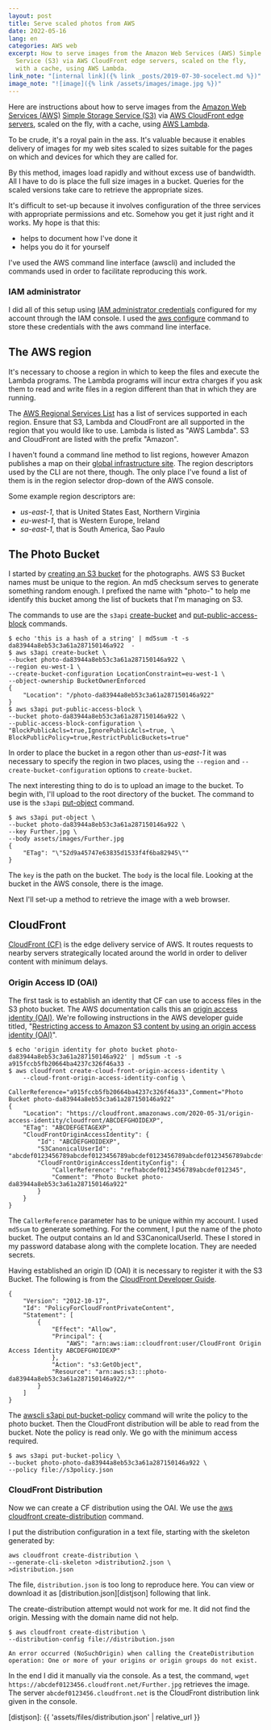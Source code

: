 ```yaml
---
layout: post
title: Serve scaled photos from AWS
date: 2022-05-16
lang: en
categories: AWS web
excerpt: How to serve images from the Amazon Web Services (AWS) Simple Storage
  Service (S3) via AWS CloudFront edge servers, scaled on the fly,
  with a cache, using AWS Lambda.
link_note: "[internal link]({% link _posts/2019-07-30-socelect.md %})"
image_note: "![image]({% link /assets/images/image.jpg %})"
---
```


Here are instructions about how to serve images from the
[Amazon Web Services (AWS)][AWS] [Simple Storage Service (S3)][S3]
via [AWS CloudFront edge servers][edge],
scaled on the fly, with a cache, using [AWS Lambda][lambda].

To be crude, it's a royal pain in the ass. It's valuable because it enables
delivery of images for my web sites scaled to sizes suitable for the
pages on which and devices for which they are called for.

By this method, images load rapidly and without excess use of bandwidth. All I
have to do is place the full size images in a bucket. Queries for the scaled
versions take care to retrieve the appropriate sizes.

It's difficult to set-up because it involves configuration of the three
services with appropriate permissions and etc. Somehow you get it just right
and it works. My hope is that this:

- helps to document how I've done it
- helps you do it for yourself

I've used the AWS command line interface (awscli) and included the commands
used in order to facilitate reproducing this work.

### IAM administrator
I did all of this setup using [IAM administrator credentials][admin] configured
for my account through the IAM console. I used the [aws configure][config]
command to store these credentials with the aws command line interface.

## The AWS region

It's necessary to choose a region in which to keep the files and execute the
Lambda programs. The Lambda programs will incur extra charges if you ask them
to read and write files in a region different than that in which they are
running.

The [AWS Regional Services List][rservices] has a list of services supported
in each region. Ensure that S3, Lambda and CloudFront are all supported in
the region that you would like to use. Lambda is listed as "AWS Lambda".
S3 and CloudFront are listed with the prefix "Amazon".

I haven't found a command line method to list regions, however Amazon publishes
a map on their [global infrastructure site][infra]. The region descriptors used
by the CLI are not there, though. The only place I've found a list of them
is in the region selector drop-down of the AWS console.

Some example region descriptors are:

- *us-east-1*, that is United States East, Northern Virginia
- *eu-west-1*, that is Western Europe, Ireland
- *sa-east-1*, that is South America, Sao Paulo

## The Photo Bucket

I started by [creating an S3 bucket][new-bucket] for the photographs.
AWS S3 Bucket names must be unique to the region.
An md5 checksum serves to generate something random enough.
I prefixed the name with "photo-" to help me identify this bucket among the
list of buckets that I'm managing on S3.

The commands to use are the `s3api` [create-bucket][create-bucket]
and [put-public-access-block][ppab] commands.

    $ echo 'this is a hash of a string' | md5sum -t -s
    da83944a8eb53c3a61a287150146a922  -
    $ aws s3api create-bucket \
    --bucket photo-da83944a8eb53c3a61a287150146a922 \
    --region eu-west-1 \
    --create-bucket-configuration LocationConstraint=eu-west-1 \
    --object-ownership BucketOwnerEnforced
    {
        "Location": "/photo-da83944a8eb53c3a61a287150146a922"
    }
    $ aws s3api put-public-access-block \
    --bucket photo-da83944a8eb53c3a61a287150146a922 \
    --public-access-block-configuration \
    "BlockPublicAcls=true,IgnorePublicAcls=true, \
    BlockPublicPolicy=true,RestrictPublicBuckets=true"

In order to place the bucket in a regon other than *us-east-1* it was necessary
to specify the region in two places, using the `--region` and
`--create-bucket-configuration` options to `create-bucket`.

The next interesting thing to do is to upload an image to the bucket.
To begin with, I'll upload to the root directory of the bucket.
The command to use is the `s3api` [put-object][put-object] command.

    $ aws s3api put-object \
    --bucket photo-da83944a8eb53c3a61a287150146a922 \
    --key Further.jpg \
    --body assets/images/Further.jpg
    {
        "ETag": "\"52d9a45747e63835d1533f4f6ba82945\""
    }

The `key` is the path on the bucket. The `body` is the local file.
Looking at the bucket in the AWS console, there is the image.

Next I'll set-up a method to retrieve the image with a web browser.

## CloudFront

[CloudFront (CF)][edge] is the edge delivery service of AWS. It routes requests
to nearby servers strategically located around the world in order to deliver
content with minimum delays.

### Origin Access ID (OAI)

The first task is to establish an identity that CF can use to access files
in the S3 photo bucket. The AWS documentation calls this an [origin access
identity (OAI)][oai]. We're following instructions in the AWS developer guide
titled, "[Restricting access to Amazon S3 content by using an origin access
identity (OAI)][oaids3]".

    $ echo 'origin identity for photo bucket photo-da83944a8eb53c3a61a287150146a922' | md5sum -t -s
    a915fccb5fb20664ba4237c326f46a33 -
    $ aws cloudfront create-cloud-front-origin-access-identity \
        --cloud-front-origin-access-identity-config \
            CallerReference="a915fccb5fb20664ba4237c326f46a33",Comment="Photo Bucket photo-da83944a8eb53c3a61a287150146a922"
    {
        "Location": "https://cloudfront.amazonaws.com/2020-05-31/origin-access-identity/cloudfront/ABCDEFGHOIDEXP",
        "ETag": "ABCDEFGETAGEXP",
        "CloudFrontOriginAccessIdentity": {
            "Id": "ABCDEFGHOIDEXP",
            "S3CanonicalUserId": "abcdef0123456789abcdef0123456789abcdef0123456789abcdef0123456789abcdef0123456789abcdef0123456789",
            "CloudFrontOriginAccessIdentityConfig": {
                "CallerReference": "refhabcdef0123456789abcdef012345",
                "Comment": "Photo Bucket photo-da83944a8eb53c3a61a287150146a922"
            }
        }
    }

The `CallerReference` parameter has to be unique within
my account. I used `md5sum` to generate something. For the comment, I put the
name of the photo bucket. The output contains an Id and S3CanonicalUserId.
These I stored in my password database along with the complete location.
They are needed secrets.

Having established an origin ID (OAI) it is necessary to register it with the
S3 Bucket. The following is from the [CloudFront Developer Guide][oaids3b].

    {
        "Version": "2012-10-17",
        "Id": "PolicyForCloudFrontPrivateContent",
        "Statement": [
            {
                "Effect": "Allow",
                "Principal": {
                    "AWS": "arn:aws:iam::cloudfront:user/CloudFront Origin Access Identity ABCDEFGHOIDEXP"
                },
                "Action": "s3:GetObject",
                "Resource": "arn:aws:s3:::photo-da83944a8eb53c3a61a287150146a922/*"
            }
        ]
    }

The [awscli s3api put-bucket-policy][put-bucket-policy] command will write
the policy to the photo bucket. Then the CloudFront distribution will be
able to read from the bucket. Note the policy is read only. We go with the
minimum access required.

    $ aws s3api put-bucket-policy \
    --bucket photo-photo-da83944a8eb53c3a61a287150146a922 \
    --policy file://s3policy.json

### CloudFront Distribution

Now we can create a CF distribution using the OAI.
We use the [aws cloudfront create-distribution][cfcreated] command.

I put the distribution configuration in a text file, starting with the
skeleton generated by:

    aws cloudfront create-distribution \
    --generate-cli-skeleton >distribution2.json \
    >distribution.json

The file, `distribution.json` is too long to reproduce here.  You can view or
download it as [distribution.json][distjson] following that link.

The create-distribution attempt would not work for me.
It did not find the origin. Messing with the domain name did not help.

    $ aws cloudfront create-distribution \
    --distribution-config file://distribution.json

    An error occurred (NoSuchOrigin) when calling the CreateDistribution
    operation: One or more of your origins or origin groups do not exist.

In the end I did it manually via the console. As a test, the command,
`wget https://abcdef0123456.cloudfront.net/Further.jpg` retrieves the image.
The server `abcdef0123456.cloudfront.net` is the CloudFront distribution link
given in the console.





[oai]: https://docs.aws.amazon.com/AmazonCloudFront/latest/DeveloperGuide/private-content-restricting-access-to-s3.html
[AWS]: https://aws.amazon.com/
[S3]: https://aws.amazon.com/s3/
[edge]: https://aws.amazon.com/cloudfront/
[lambda]: https://aws.amazon.com/lambda/
[new-bucket]: https://docs.aws.amazon.com/AmazonS3/latest/userguide/create-bucket-overview.html
[rservices]: https://aws.amazon.com/about-aws/global-infrastructure/regional-product-services/
[infra]: https://aws.amazon.com/about-aws/global-infrastructure/
[put-object]: https://docs.aws.amazon.com/cli/latest/reference/s3api/put-object.html
[create-bucket]: https://docs.aws.amazon.com/cli/latest/reference/s3api/create-bucket.html
[ppab]: https://docs.aws.amazon.com/cli/latest/reference/s3api/put-public-access-block.html
[config]: https://docs.aws.amazon.com/cli/latest/reference/configure/index.html
[admin]: https://aws.amazon.com/getting-started/guides/setup-environment/module-two/
[oaids3]: https://docs.aws.amazon.com/AmazonCloudFront/latest/DeveloperGuide/private-content-restricting-access-to-s3.html#private-content-creating-oai
[oaids3b]: https://docs.aws.amazon.com/AmazonCloudFront/latest/DeveloperGuide/private-content-restricting-access-to-s3.html#private-content-granting-permissions-to-oai
[cfcreated]: https://awscli.amazonaws.com/v2/documentation/api/latest/reference/cloudfront/create-distribution.html
[put-bucket-policy]: https://docs.aws.amazon.com/cli/latest/reference/s3api/put-bucket-policy.html
[distjson]: {{ 'assets/files/distribution.json' | relative_url }}
